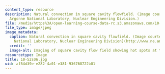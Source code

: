 ```yaml
---
content_type: resource
description: Natural convection in square cavity flowfield. (Image courtesy of the
  Argonne National Laboratory, Nuclear Engineering Division.)
file: /media/https%3A/open-learning-course-data-rc.s3.amazonaws.com/10-52-mechanics-of-fluids-spring-2006/af54d39ee2824a01e381936768722b01_10-52s06.jpg
file_type: image/jpeg
image_metadata:
  caption: Natural convection in square cavity flowfield. (Image courtesy of the [Argonne
    National Laboratory, Nuclear Engineering Division](http://www.ne.anl.gov/).)
  credit: ''
  image-alt: Imaging of square cavity flow field showing hot spots at the sides.
resourcetype: Image
title: 10-52s06.jpg
uid: af54d39e-e282-4a01-e381-936768722b01
---
```

